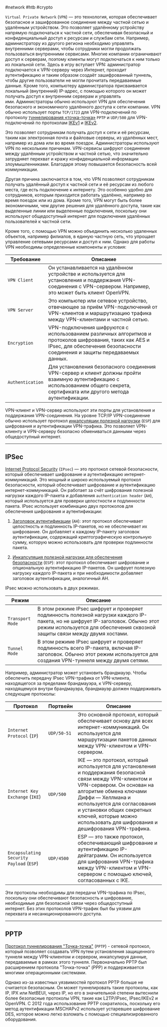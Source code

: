 #network #htb #crypto 

`Virtual Private Network` (`VPN`) — это технология, которая обеспечивает безопасное и зашифрованное соединение между частной сетью и удалённым устройством. Это позволяет удалённому устройству напрямую подключаться к частной сети, обеспечивая безопасный и конфиденциальный доступ к ресурсам и службам сети. Например, администратору из другого региона необходимо управлять внутренними серверами, чтобы сотрудники могли продолжать пользоваться внутренними сервисами. Многие компании ограничивают доступ к серверам, поэтому клиенты могут подключаться к ним только из локальной сети. Здесь в игру вступает VPN: администратор подключается к VPN-серверу через Интернет, проходит аутентификацию и таким образом создаёт зашифрованный туннель, чтобы другие пользователи не могли прочитать передаваемые данные. Кроме того, компьютеру администратора присваивается локальный (внутренний) IP-адрес, с помощью которого он может получать доступ к внутренним серверам и управлять ими. Администраторы обычно используют VPN для обеспечения безопасного и экономичного удалённого доступа к сети компании. VPN обычно использует порты `TCP/1723` для VPN-подключений по протоколу [туннелирования «точка-точка»](https://www.lifewire.com/pptp-point-to-point-tunneling-protocol-818182) `PPTP` и `UDP/500` для VPN-подключений по протоколам [IKEv1](https://www.cisco.com/c/en/us/support/docs/security-vpn/ipsec-negotiation-ike-protocols/217432-understand-ipsec-ikev1-protocol.html) и [IKEv2](https://nordvpn.com/blog/ikev2ipsec/).

Это позволяет сотрудникам получать доступ к сети и её ресурсам, таким как электронная почта и файловые серверы, из удалённых мест, например из дома или во время поездок. Администраторы используют VPN по нескольким причинам. VPN-сервисы шифруют соединение между удалённым устройством и частной сетью, что значительно затрудняет перехват и кражу конфиденциальной информации злоумышленниками. Благодаря этому повышается безопасность всей коммуникации.

Другая причина заключается в том, что VPN позволяют сотрудникам получать удалённый доступ к частной сети и её ресурсам из любого места, где есть подключение к интернету. Это особенно удобно для сотрудников, которым приходится работать удалённо, например во время поездок или из дома. Кроме того, VPN могут быть более экономичными, чем другие решения для удалённого доступа, такие как выделенные линии или выделенные подключения, поскольку они используют общедоступный интернет для подключения удалённых пользователей к частной сети.

Кроме того, с помощью VPN можно объединить несколько удаленных объектов, например филиалов, в единую частную сеть, что упрощает управление сетевыми ресурсами и доступ к ним. Однако для работы VPN необходимы определенные компоненты и условия:

|**Требование**|**Описание**|
|---|---|
|`VPN Client`|Он устанавливается на удалённом устройстве и используется для установления и поддержания VPN-соединения с VPN-сервером. Например, это может быть клиент OpenVPN.|
|`VPN Server`|Это компьютер или сетевое устройство, отвечающее за приём VPN-подключений от VPN-клиентов и маршрутизацию трафика между VPN-клиентами и частной сетью.|
|`Encryption`|VPN-подключения шифруются с использованием различных алгоритмов и протоколов шифрования, таких как AES и IPsec, для обеспечения безопасности соединения и защиты передаваемых данных.|
|`Authentication`|Для установления безопасного соединения VPN-сервер и клиент должны пройти взаимную аутентификацию с использованием общего секрета, сертификата или другого метода аутентификации.|

VPN-клиент и VPN-сервер используют эти порты для установления и поддержания VPN-соединения. На уровне TCP/IP VPN-соединение обычно использует протокол [инкапсуляции полезной нагрузки](https://www.ibm.com/docs/en/i/7.4?topic=protocols-encapsulating-security-payload) (`ESP`) для шифрования и аутентификации VPN-трафика. Это позволяет VPN-клиенту и VPN-серверу безопасно обмениваться данными через общедоступный интернет.

---

## IPSec

[Internet Protocol Security](https://www.cloudflare.com/learning/network-layer/what-is-ipsec/) (`IPsec`) — это протокол сетевой безопасности, который обеспечивает шифрование и аутентификацию интернет-коммуникаций. Это мощный и широко используемый протокол безопасности, который обеспечивает шифрование и аутентификацию интернет-коммуникаций. Он работает за счёт шифрования полезной нагрузки каждого IP-пакета и добавления `authentication header` (`AH`), который используется для проверки целостности и подлинности пакета. IPsec использует комбинацию двух протоколов для обеспечения шифрования и аутентификации:

1. [Заголовок аутентификации](https://www.ibm.com/docs/en/i/7.1?topic=protocols-authentication-header) (`AH`): этот протокол обеспечивает целостность и подлинность IP-пакетов, но не обеспечивает их шифрование. Он добавляет к каждому IP-пакету заголовок аутентификации, содержащий криптографическую контрольную сумму, которую можно использовать для проверки подлинности пакета.
    
2. [Инкапсуляция полезной нагрузки для обеспечения безопасности](https://www.ibm.com/docs/en/i/7.4?topic=protocols-encapsulating-security-payload) (`ESP`): этот протокол обеспечивает шифрование и опциональную аутентификацию IP-пакетов. Он шифрует полезную нагрузку каждого IP-пакета и при необходимости добавляет заголовок аутентификации, аналогичный AH.
    

IPsec можно использовать в двух режимах.

|**Режим**|**Описание**|
|---|---|
|`Transport Mode`|В этом режиме IPsec шифрует и проверяет подлинность полезной нагрузки каждого IP-пакета, но не шифрует IP-заголовок. Обычно этот режим используется для обеспечения сквозной защиты связи между двумя хостами.|
|`Tunnel Mode`|В этом режиме IPsec шифрует и проверяет подлинность всего IP-пакета, включая IP-заголовок. Обычно этот режим используется для создания VPN-туннеля между двумя сетями.|

Например, администратор может установить брандмауэр. Чтобы обеспечить передачу IPsec VPN-трафика от VPN-клиента, находящегося за пределами брандмауэра, к VPN-серверу, находящемуся внутри брандмауэра, брандмауэр должен поддерживать следующие протоколы:

|**Протокол**|**Портвейн**|**Описание**|
|---|---|---|
|`Internet Protocol` (`IP`)|`UDP/50-51`|Это основной протокол, который обеспечивает основу для всех интернет-коммуникаций. Он используется для маршрутизации пакетов данных между VPN-клиентом и VPN-сервером.|
|`Internet Key Exchange` (`IKE`)|`UDP/500`|IKE — это протокол, который используется для установления и поддержания безопасной связи между VPN-клиентом и VPN-сервером. Он основан на алгоритме обмена ключами Диффи — Хеллмана и используется для согласования и установки общих секретных ключей, которые можно использовать для шифрования и дешифрования VPN-трафика.|
|`Encapsulating Security Payload` (`ESP`)|`UDP/4500`|ESP — это также протокол, обеспечивающий шифрование и аутентификацию IP-дейтаграмм. Он используется для шифрования VPN-трафика между VPN-клиентом и VPN-сервером с помощью ключей, согласованных с IKE.|

Эти протоколы необходимы для передачи VPN-трафика по IPsec, поскольку они обеспечивают безопасность и шифрование, необходимые для безопасной связи через общедоступный интернет. Без этих протоколов VPN-трафик был бы уязвим для перехвата и несанкционированного доступа.

---

## PPTP

[Протокол туннелирования "Точка-точка"](https://www.vpnranks.com/blog/pptp-vs-l2tp/) (`PPTP`) - сетевой протокол, который позволяет создавать VPN путем установления защищенного туннеля между VPN-клиентом и сервером, инкапсулируя данные, передаваемые в рамках этого туннеля. Первоначально PPTP был расширением протокола "Точка-точка" (PPP) и поддерживается многими операционными системами.

Однако из-за известных уязвимостей протокол PPTP больше не считается безопасным. Он может туннелировать такие протоколы, как IP, IPX или NetBEUI, через IP, но его в значительной степени вытеснили более безопасные протоколы VPN, такие как L2TP/IPsec, IPsec/IKEv2 и OpenVPN. С 2012 года использование PPTP сократилось, поскольку его метод аутентификации MSCHAPv2 использует устаревшее шифрование DES, которое можно легко взломать с помощью специализированного оборудования.